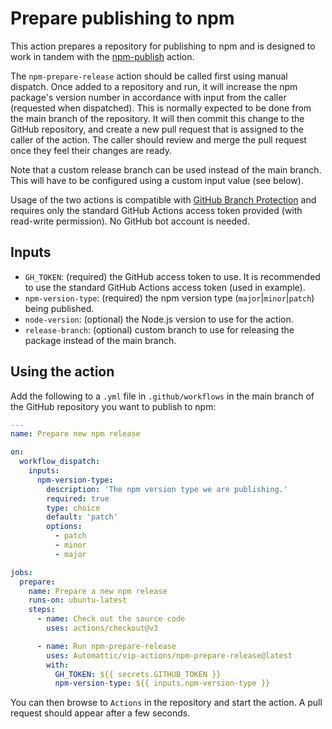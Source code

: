 # Prepare publishing to npm

This action prepares a repository for publishing to npm and is designed to work in tandem with the [npm-publish](../npm-publish/README.md) action.

The `npm-prepare-release` action should be called first using manual dispatch. Once added to a repository and run, it will increase the npm package's version number in accordance with input from the caller (requested when dispatched). This is normally expected to be done from the main branch of the repository. It will then commit this change to the GitHub repository, and create a new pull request that is assigned to the caller of the action. The caller should review and merge the pull request once they feel their changes are ready.

Note that a custom release branch can be used instead of the main branch. This will have to be configured using a custom input value (see below). 

Usage of the two actions is compatible with [GitHub Branch Protection](https://docs.github.com/en/repositories/configuring-branches-and-merges-in-your-repository/managing-protected-branches/about-protected-branches) and requires only the standard GitHub Actions access token provided (with read-write permission). No GitHub bot account is needed.



## Inputs

* `GH_TOKEN`: (required) the GitHub access token to use. It is recommended to use the standard GitHub Actions access token (used in example).
* `npm-version-type`: (required) the npm version type (`major`|`minor`|`patch`) being published.
* `node-version`: (optional) the Node.js version to use for the action.
* `release-branch`: (optional) custom branch to use for releasing the package instead of the main branch. 

## Using the action

Add the following to a `.yml` file in `.github/workflows` in the main branch of the GitHub repository you want to publish to npm:

```yaml
---
name: Prepare new npm release

on:
  workflow_dispatch:
    inputs:
      npm-version-type:
        description: 'The npm version type we are publishing.'
        required: true
        type: choice
        default: 'patch'
        options:
          - patch
          - minor
          - major

jobs:
  prepare:
    name: Prepare a new npm release
    runs-on: ubuntu-latest
    steps:    
      - name: Check out the source code
        uses: actions/checkout@v3

      - name: Run npm-prepare-release
        uses: Automattic/vip-actions/npm-prepare-release@latest
        with:
          GH_TOKEN: ${{ secrets.GITHUB_TOKEN }}
          npm-version-type: ${{ inputs.npm-version-type }}
```

You can then browse to `Actions` in the repository and start the action. A pull request should appear after a few seconds.

